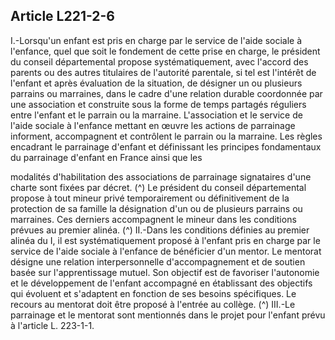 ## Article L221-2-6

I.-Lorsqu'un enfant est pris en charge par le service de l'aide sociale à l'enfance, quel que soit le fondement
de cette prise en charge, le président du conseil départemental propose systématiquement, avec l'accord
des parents ou des autres titulaires de l'autorité parentale, si tel est l'intérêt de l'enfant et après évaluation
de la situation, de désigner un ou plusieurs parrains ou marraines, dans le cadre d'une relation durable
coordonnée par une association et construite sous la forme de temps partagés réguliers entre l'enfant et le
parrain ou la marraine. L'association et le service de l'aide sociale à l'enfance mettant en œuvre les actions
de parrainage informent, accompagnent et contrôlent le parrain ou la marraine. Les règles encadrant le
parrainage d'enfant et définissant les principes fondamentaux du parrainage d'enfant en France ainsi que les

modalités d'habilitation des associations de parrainage signataires d'une charte sont fixées par décret. (^)
Le président du conseil départemental propose à tout mineur privé temporairement ou définitivement
de la protection de sa famille la désignation d'un ou de plusieurs parrains ou marraines. Ces derniers
accompagnent le mineur dans les conditions prévues au premier alinéa. (^)
II.-Dans les conditions définies au premier alinéa du I, il est systématiquement proposé à l'enfant pris en
charge par le service de l'aide sociale à l'enfance de bénéficier d'un mentor. Le mentorat désigne une relation
interpersonnelle d'accompagnement et de soutien basée sur l'apprentissage mutuel. Son objectif est de
favoriser l'autonomie et le développement de l'enfant accompagné en établissant des objectifs qui évoluent
et s'adaptent en fonction de ses besoins spécifiques. Le recours au mentorat doit être proposé à l'entrée au
collège. (^)
III.-Le parrainage et le mentorat sont mentionnés dans le projet pour l'enfant prévu à l'article L. 223-1-1.

